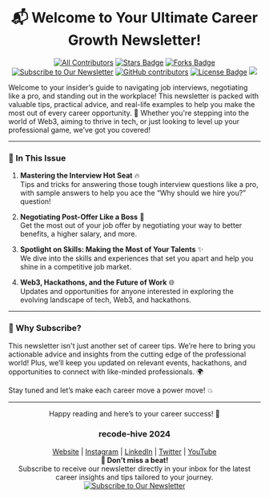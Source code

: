 
<h1 align="center">📬 Welcome to Your Ultimate Career Growth Newsletter!</h1>
<div align="center">
  
<!-- ALL-CONTRIBUTORS-BADGE:START - Do not remove or modify this section -->

[![All Contributors](https://img.shields.io/badge/all_contributors-1-orange.svg?style=flat-square)](#contributors-)
<a href="https://github.com/sanjay-kv/Learn-GitHub/stargazers"><img src="https://img.shields.io/github/stars/sanjay-kv/Learn-GitHub" alt="Stars Badge"/></a>
<a href="https://github.com/sanjay-kv/Learn-GitHub/network/members"><img src="https://img.shields.io/github/forks/sanjay-kv/Learn-GitHub" alt="Forks Badge"/></a>
[![Subscribe to Our Newsletter](https://img.shields.io/badge/Subscribe%20to%20Our%20Newsletter-%F0%9F%93%A9-blue)](https://recodehive.substack.com/)
<a href="https://github.com/sanjay-kv/Learn-GitHub/graphs/contributors"><img alt="GitHub contributors" src="https://img.shields.io/github/contributors/sanjay-kv/Learn-GitHub?color=2b9348"></a>
<a href="https://github.com/sanjay-kv/Learn-GitHub/blob/master/LICENSE"><img src="https://img.shields.io/github/license/sanjay-kv/Learn-GitHub?color=2b9348" alt="License Badge"/></a>
[![](https://visitcount.itsvg.in/api?id=learn&label=Profile%20Views&color=10&icon=5&pretty=true)](https://visitcount.itsvg.in)
<!-- ALL-CONTRIBUTORS-BADGE:END --></div>
Welcome to your insider’s guide to navigating job interviews, negotiating like a pro, and standing out in the workplace! This newsletter is packed with valuable tips, practical advice, and real-life examples to help you make the most out of every career opportunity. 🚀 Whether you're stepping into the world of Web3, aiming to thrive in tech, or just looking to level up your professional game, we’ve got you covered!

---

### 🌟 In This Issue

1. **Mastering the Interview Hot Seat** 🔥  
   Tips and tricks for answering those tough interview questions like a pro, with sample answers to help you ace the “Why should we hire you?” question!

2. **Negotiating Post-Offer Like a Boss** 💼  
   Get the most out of your job offer by negotiating your way to better benefits, a higher salary, and more.

3. **Spotlight on Skills: Making the Most of Your Talents** ✨  
   We dive into the skills and experiences that set you apart and help you shine in a competitive job market.

4. **Web3, Hackathons, and the Future of Work** 🌐  
   Updates and opportunities for anyone interested in exploring the evolving landscape of tech, Web3, and hackathons.

---

### 📌 Why Subscribe?

This newsletter isn't just another set of career tips. We’re here to bring you actionable advice and insights from the cutting edge of the professional world! Plus, we’ll keep you updated on relevant events, hackathons, and opportunities to connect with like-minded professionals. 🌍

Stay tuned and let’s make each career move a power move! 💥

---
<div align="center">

Happy reading and here’s to your career success! 🎉
<br>
### recode-hive 2024

[Website](https://recodehive.com/) | [Instagram](https://www.instagram.com/sanjay.viswa_/) | [LinkedIn](https://www.linkedin.com/in/sanjay-k-v/) | [Twitter](https://x.com/sanjay_kv_) | [YouTube](https://www.youtube.com/@RecodeHive)<br>
**🔔 Don’t miss a beat!** <br>
  Subscribe to receive our newsletter directly in your inbox for the latest career insights and tips tailored to your journey.
[![Subscribe to Our Newsletter](https://img.shields.io/badge/Subscribe%20to%20Our%20Newsletter-%F0%9F%93%A9-blue)](https://recodehive.substack.com/)

</div>

